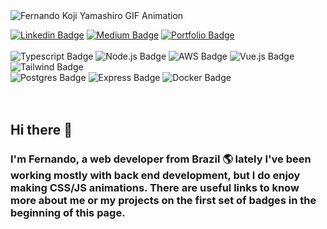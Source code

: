 <img alt="Fernando Koji Yamashiro GIF Animation" src="https://drive.google.com/uc?export=view&id=1b19GiTyH7QHDPchrS4TeFAlrv5yp36wH" />

[![Linkedin Badge](https://img.shields.io/badge/LinkedIn-0077B5?style=for-the-badge&logo=linkedin&logoColor=white)](https://www.linkedin.com/in/fernandokojiyama/)
[![Medium Badge](https://img.shields.io/badge/Medium-12100E?style=for-the-badge&logo=medium&logoColor=white)](https://medium.com/@fernandokojidev/)
[![Portfolio Badge](https://img.shields.io/static/v1?style=for-the-badge&label=PORTFOLIO&message=fernandokoji.dev&color=green)](https://fernandokoji.dev/)
<br /><br />
![Typescript Badge](https://img.shields.io/badge/TypeScript-007ACC?style=for-the-badge&logo=typescript&logoColor=white)
![Node.js Badge](https://img.shields.io/badge/Node.js-43853D?style=for-the-badge&logo=node.js&logoColor=white)
![AWS Badge](https://img.shields.io/badge/Amazon_AWS-232F3E?style=for-the-badge&logo=amazon-aws&logoColor=white)
![Vue.js Badge](https://img.shields.io/badge/Vue.js-35495E?style=for-the-badge&logo=vue.js&logoColor=4FC08D)
![Tailwind Badge](https://img.shields.io/badge/Tailwind_CSS-38B2AC?style=for-the-badge&logo=tailwind-css&logoColor=white)
<br />
![Postgres Badge](https://img.shields.io/badge/PostgreSQL-316192?style=for-the-badge&logo=postgresql&logoColor=white)
![Express Badge](https://img.shields.io/badge/Express.js-404D59?style=for-the-badge)
![Docker Badge](https://img.shields.io/badge/Docker-2496ED?style=for-the-badge&logo=docker&logoColor=white)
<br /><br /><br />

## Hi there 👋
### I'm Fernando, a web developer from Brazil :earth_americas: lately I've been working mostly with back end development, but I do enjoy making CSS/JS animations. There are useful links to know more about me or my projects on the first set of badges in the beginning of this page.

<!--
**Kojji/Kojji** is a ✨ _special_ ✨ repository because its `README.md` (this file) appears on your GitHub profile.

Here are some ideas to get you started:

- 🔭 I’m currently working on ...
- 🌱 I’m currently learning ...
- 👯 I’m looking to collaborate on ...
- 🤔 I’m looking for help with ...
- 💬 Ask me about ...
- 📫 How to reach me: ...
- 😄 Pronouns: ...
- ⚡ Fun fact: ...
-->
